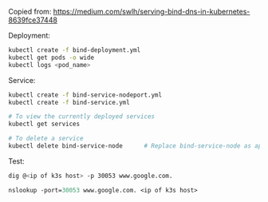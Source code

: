 

Copied from:
https://medium.com/swlh/serving-bind-dns-in-kubernetes-8639fce37448

Deployment:
```bash
kubectl create -f bind-deployment.yml
kubectl get pods -o wide
kubectl logs <pod_name>
```

Service:
```bash
kubectl create -f bind-service-nodeport.yml
kubectl create -f bind-service.yml

# To view the currently deployed services
kubectl get services

# To delete a service
kubectl delete bind-service-node      # Replace bind-service-node as appropriate.
```

Test:
```bash
dig @<ip of k3s host> -p 30053 www.google.com.
```

```ps
nslookup -port=30053 www.google.com. <ip of k3s host>
```

